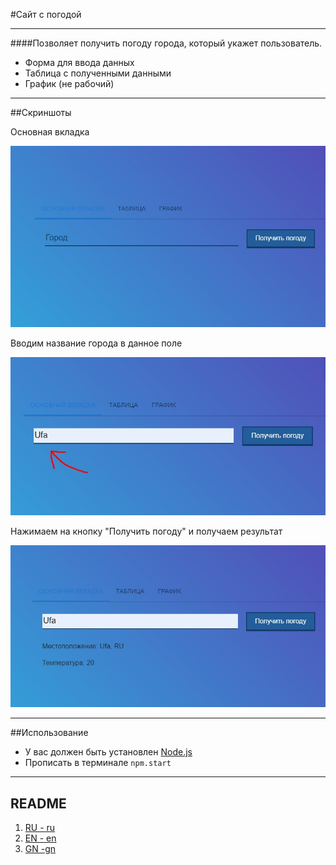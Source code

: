 #Сайт с погодой
____

####Позволяет получить погоду города, который укажет пользователь.

* Форма для ввода данных
* Таблица с полученными данными
* График (не рабочий)
---

##Скриншоты

Основная вкладка

![ссылка](public/scrone.jpg)

Вводим название города в данное поле

![ссылка](public/scrtwo.jpg)

Нажимаем на кнопку "Получить погоду" и получаем результат

![ссылка](public/scrthree.jpg)

---

##Использование

* У вас должен быть установлен [Node.js](https://nodejs.org/en/)
* Прописать в терминале ```npm.start```

---

## README
1. [RU - ru](README.md)
2. [EN - en](/public/README-EN.md)
3. [GN -gn](/public/README-GN.md)

